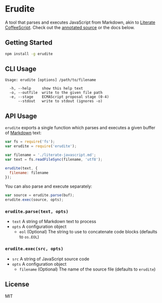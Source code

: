 # Erudite

A tool that parses and executes JavaScript from Markdown, akin to [Literate CoffeeScript](http://coffeescript.org/#literate). Check out the [annotated source](http://artisonian.github.io/erudite/docs/) or the docs below.

## Getting Started

```sh
npm install -g erudite
```

## CLI Usage

```
Usage: erudite [options] /path/to/filename

  -h, --help     show this help text
  -o, --outfile  write to the given file path
  -e, --stage    ECMAScript proposal stage (0-4)
      --stdout   write to stdout (ignores -o)
```

## API Usage

`erudite` exports a single function which parses and executes a given buffer of
[Markdown](http://daringfireball.net/projects/markdown) text:

```js
var fs = require('fs');
var erudite = require('erudite');

var filename = './literate-javascript.md';
var text = fs.readFileSync(filename, 'utf8');

erudite(text, {
  filename: filename
});
```

You can also parse and execute separately:

```js
var source = erudite.parse(buf);
erudite.exec(source, opts);
```

### `erudite.parse(text, opts)`

- `text` A string of Markdown text to process
- `opts` A configuration object
  - `eol` (Optional) The string to use to concatenate code blocks (defaults to `os.EOL`)

### `erudite.exec(src, opts)`

- `src` A string of JavaScript source code
- `opts` A configuration object
  - `filename` (Optional) The name of the source file (defaults to `erudite`)

## License

MIT

